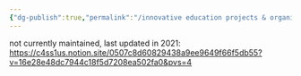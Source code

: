 ```yaml
---
{"dg-publish":true,"permalink":"/innovative education projects & organizations database/","tags":["experiment","🌿","education"]}
---
```


not currently maintained, last updated in 2021: https://c4ss1us.notion.site/0507c8d60829438a9ee9649f66f5db55?v=16e28e48dc7944c18f5d7208ea502fa0&pvs=4